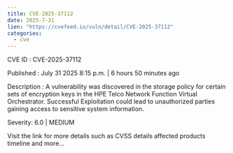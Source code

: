 ```yaml
--- 
title: CVE-2025-37112
date: 2025-7-31
lien: "https://cvefeed.io/vuln/detail/CVE-2025-37112"
categories:
  - cve
---
```


CVE ID : CVE-2025-37112

Published :  July 31
2025
8:15 p.m. | 6 hours
50 minutes ago

Description : A vulnerability was discovered in the storage policy for certain sets of encryption keys in the HPE Telco Network Function Virtual Orchestrator. Successful Exploitation could lead to unauthorized parties gaining access to sensitive system information.

Severity: 6.0 | MEDIUM

Visit the link for more details
such as CVSS details
affected products
timeline
and more...
